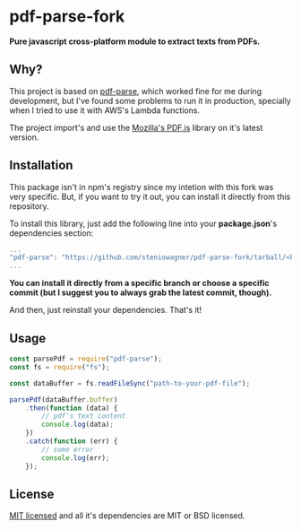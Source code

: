 # pdf-parse-fork

**Pure javascript cross-platform module to extract texts from PDFs.**

## Why?

This project is based on [pdf-parse](https://gitlab.com/autokent/pdf-parse), which worked fine for me during development, but I've found some problems to run it in production, specially when I tried to use it with AWS's Lambda functions.

The project import's and use the [Mozilla's PDF.js](https://mozilla.github.io/pdf.js/) library on it's latest version.

## Installation

This package isn't in npm's registry since my intetion with this fork was very specific. But, if you want to try it out, you can install it directly from this repository.

To install this library, just add the following line into your **package.json**'s dependencies section:

```js
...
"pdf-parse": "https://github.com/steniowagner/pdf-parse-fork/tarball/<branch|commit>"
...
```

**You can install it directly from a specific branch or choose a specific commit (but I suggest you to always grab the latest commit, though).**

And then, just reinstall your dependencies. That's it!

## Usage

```js
const parsePdf = require("pdf-parse");
const fs = require("fs");

const dataBuffer = fs.readFileSync("path-to-your-pdf-file");

parsePdf(dataBuffer.buffer)
	.then(function (data) {
		// pdf's text content
		console.log(data);
	})
	.catch(function (err) {
		// some error
		console.log(err);
	});
```

## License

[MIT licensed](https://gitlab.com/autokent/pdf-parse/blob/master/LICENSE) and all it's dependencies are MIT or BSD licensed.
